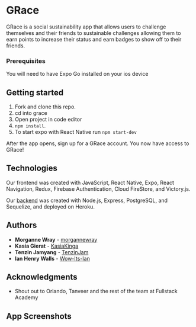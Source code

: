 # GRace

GRace is a social sustainability app that allows users to challenge themselves and their friends to sustainable challenges allowing them to earn points to increase their status and earn badges to show off to their friends. 

### Prerequisites

You will need to have Expo Go installed on your ios device 

## Getting started

1. Fork and clone this repo.
2. cd into grace
3. Open project in code editor
3. `npm install`.
4. To start expo with React Native run `npm start-dev`

After the app opens, sign up for a GRace account. You now have access to GRace!


## Technologies
Our frontend was created with JavaScript, React Native, Expo, React Navigation, Redux, Firebase Authentication, Cloud FireStore, and Victory.js.


Our [backend](https://github.com/async-awaitress/grace-backend/) was created with Node.js, Express, PostgreSQL, and Sequelize, and deployed on Heroku.


## Authors

* **Morganne Wray** - [morgannewray](https://github.com/morgannewray)
* **Kasia Gierat** - [KasiaKinga](https://github.com/KasiaKinga)
* **Tenzin Jamyang** - [TenzinJam](https://github.com/TenzinJam)
* **Ian Henry Walls** - [Wow-Its-Ian](https://github.com/Wow-Its-Ian)


## Acknowledgments

* Shout out to Orlando, Tanveer and the rest of the team at Fullstack Academy 

## App Screenshots




